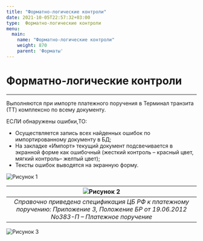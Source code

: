 ```yaml
---
title: "Форматно-логические контроли"
date: 2021-10-05T22:57:32+03:00
type:  Форматно-логические контроли
menu:
  main:
    name: "Форматно-логические контроли"
    weight: 870
    parent: 'Форматы'
---
```


# Форматно-логические контроли
---

Выполняются при импорте платежного поручения в Терминал транзита (ТТ) комплексно по всему документу.

ЕСЛИ обнаружены ошибки,ТО:
- Осуществляется запись всех найденных ошибок по импортированному документу в БД;
- На закладке «Импорт» текущий документ подсвечивается в экранной форме как ошибочный (жесткий контроль – красный цвет, мягкий  контроль– желтый цвет);
- Тексты ошибок выводятся на экранную форму.


![](/images/format_logical_controls/1.png "Рисунок 1")

| ![](/images/format_logical_controls/2.png "Рисунок 2")                                                                                     |
|:------------------------------------------------------------------------------------------------------------------------------------------:|
| *Справочно приведена спецификация ЦБ РФ к платежному поручению: Приложение 3, Положение БР от 19.06.2012 No383-П – Платежное поручение*    |

![](/images/format_logical_controls/3.png "Рисунок 3")
